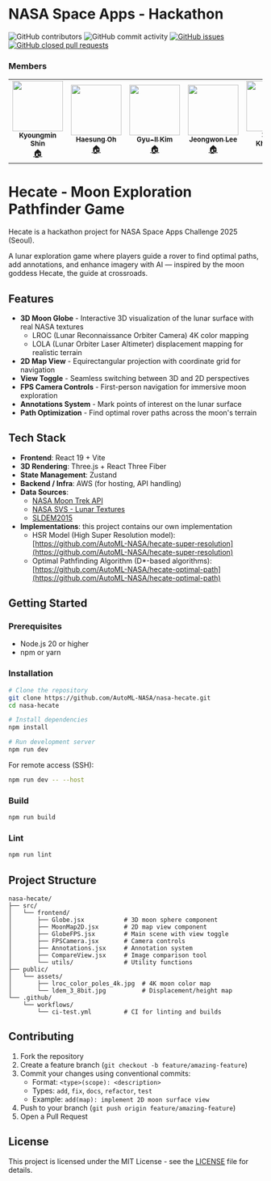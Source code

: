 # NASA Space Apps - Hackathon

![GitHub contributors](https://img.shields.io/github/contributors/AutoML-NASA/nasa-hecate)
![GitHub commit activity](https://img.shields.io/github/commit-activity/m/AutoML-NASA/nasa-hecate)
[![GitHub issues](https://img.shields.io/github/issues/AutoML-NASA/nasa-hecate?color=%232da44e)](https://github.com/AutoML-NASA/nasa-hecate/issues)
[![GitHub closed pull requests](https://img.shields.io/github/issues-pr-closed/AutoML-NASA/nasa-hecate?color=%238250df)](https://github.com/AutoML-NASA/nasa-hecate/pulls)

### Members
<!-- ALL-CONTRIBUTORS-LIST:START - Do not remove or modify this section -->
<!-- prettier-ignore-start -->
<!-- markdownlint-disable -->
<table>
  <tr>
    <td align="center"><a href="https://github.com/shinkm1104"><img src="https://avatars.githubusercontent.com/u/88845797?v=4" width="100px;" alt=""/><br /><sub><b>Kyoungmin Shin</b></sub></a><br /><a href="https://github.com/shinkm1104" title="Code">🏠</a></td>
    <td align="center"><a href="https://github.com/HaeSung-Oh"><img src="https://avatars.githubusercontent.com/u/86648139?v=4" width="100px;" alt=""/><br /><sub><b>Haesung Oh</b></sub></a><br /><a href="https://github.com/HaeSung-Oh" title="Code">🏠</a></td>
    <td align="center"><a href="https://github.com/Kim-Gyuil"><img src="https://avatars.githubusercontent.com/u/224922845?v=4" width="100px;" alt=""/><br /><sub><b>Gyu-Il Kim</b></sub></a><br /><a href="https://github.com/Kim-Gyuil" title="Code">🏠</a></td>
    <td align="center"><a href="https://github.com/Woni0204"><img src="https://avatars.githubusercontent.com/u/162476686?s=400&u=5c39ec579bab20a71034aa15cc222470cfc1cf06&v=4" width="100px;" alt=""/><br /><sub><b>Jeongwon Lee</b></sub></a><br /><a href="https://github.com/Woni0204" title="Code">🏠</a></td>
    <td align="center"><a href="https://github.com/KhrTim"><img src="https://avatars.githubusercontent.com/u/42896525?v=4" width="100px;" alt=""/><br /><sub><b>Timur Khairulov</b></sub></a><br /><a href="https://github.com/KhrTim" title="Code">🏠</a></td>
    <td align="center"><a href="https://github.com/StevenHSKim"><img src="https://avatars.githubusercontent.com/u/102468317?v=4" width="100px;" alt=""/><br /><sub><b>Haesung Kim</b></sub></a><br /><a href="https://github.com/StevenHSKim" title="Code">🏠</a></td>
  </tr>
</table>

# Hecate - Moon Exploration Pathfinder Game

Hecate is a hackathon project for NASA Space Apps Challenge 2025 (Seoul).

A lunar exploration game where players guide a rover to find optimal paths, add annotations, and enhance imagery with AI — inspired by the moon goddess Hecate, the guide at crossroads.

## Features

- **3D Moon Globe** - Interactive 3D visualization of the lunar surface with real NASA textures
  - LROC (Lunar Reconnaissance Orbiter Camera) 4K color mapping
  - LOLA (Lunar Orbiter Laser Altimeter) displacement mapping for realistic terrain
- **2D Map View** - Equirectangular projection with coordinate grid for navigation
- **View Toggle** - Seamless switching between 3D and 2D perspectives
- **FPS Camera Controls** - First-person navigation for immersive moon exploration
- **Annotations System** - Mark points of interest on the lunar surface
- **Path Optimization** - Find optimal rover paths across the moon's terrain

## Tech Stack

- **Frontend**: React 19 + Vite
- **3D Rendering**: Three.js + React Three Fiber
- **State Management**: Zustand
- **Backend / Infra**: AWS (for hosting, API handling)
- **Data Sources**:
  - [NASA Moon Trek API](https://trek.nasa.gov/tiles/apidoc/trekAPI.html?body=moon)
  - [NASA SVS - Lunar Textures](https://svs.gsfc.nasa.gov/4720)
  - [SLDEM2015](https://pgda.gsfc.nasa.gov/products/54)
- **Implementations**: this project contains our own implementation 
  - HSR Model (High Super Resolution model): [https://github.com/AutoML-NASA/hecate-super-resolution](https://github.com/AutoML-NASA/hecate-super-resolution)
  - Optimal Pathfinding Algorithm (D*-based algorithms): [https://github.com/AutoML-NASA/hecate-optimal-path](https://github.com/AutoML-NASA/hecate-optimal-path)

## Getting Started

### Prerequisites

- Node.js 20 or higher
- npm or yarn

### Installation

```bash
# Clone the repository
git clone https://github.com/AutoML-NASA/nasa-hecate.git
cd nasa-hecate

# Install dependencies
npm install

# Run development server
npm run dev
```

For remote access (SSH):
```bash
npm run dev -- --host
```

### Build

```bash
npm run build
```

### Lint

```bash
npm run lint
```

## Project Structure

```
nasa-hecate/
├── src/
│   └── frontend/
│       ├── Globe.jsx           # 3D moon sphere component
│       ├── MoonMap2D.jsx       # 2D map view component
│       ├── GlobeFPS.jsx        # Main scene with view toggle
│       ├── FPSCamera.jsx       # Camera controls
│       ├── Annotations.jsx     # Annotation system
│       ├── CompareView.jsx     # Image comparison tool
│       └── utils/              # Utility functions
├── public/
│   └── assets/
│       ├── lroc_color_poles_4k.jpg  # 4K moon color map
│       └── ldem_3_8bit.jpg          # Displacement/height map
└── .github/
    └── workflows/
        └── ci-test.yml         # CI for linting and builds
```

## Contributing

1. Fork the repository
2. Create a feature branch (`git checkout -b feature/amazing-feature`)
3. Commit your changes using conventional commits:
   - Format: `<type>(scope): <description>`
   - Types: `add`, `fix`, `docs`, `refactor`, `test`
   - Example: `add(map): implement 2D moon surface view`
4. Push to your branch (`git push origin feature/amazing-feature`)
5. Open a Pull Request

## License

This project is licensed under the MIT License - see the [LICENSE](LICENSE) file for details.

